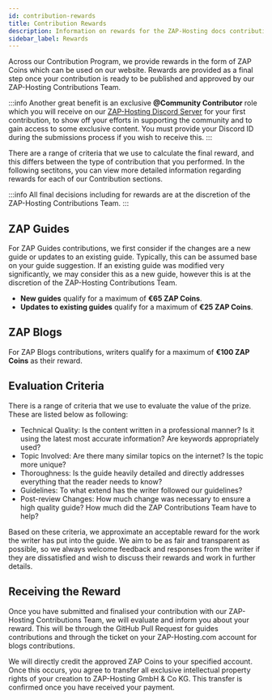 ```yaml
---
id: contribution-rewards
title: Contribution Rewards
description: Information on rewards for the ZAP-Hosting docs contribution program - ZAP-Hosting.com documentation
sidebar_label: Rewards
---
```


Across our Contribution Program, we provide rewards in the form of ZAP Coins which can be used on our website. Rewards are provided as a final step once your contribution is ready to be published and approved by our ZAP-Hosting Contributions Team.

:::info
Another great benefit is an exclusive **@Community Contributor** role which you will receive on our [ZAP-Hosting Discord Server](https://discord.com/invite/zaphosting) for your first contribution, to show off your efforts in supporting the community and to gain access to some exclusive content. You must provide your Discord ID during the submissions process if you wish to receive this.
:::

There are a range of criteria that we use to calculate the final reward, and this differs between the type of contribution that you performed. In the following sectitons, you can view more detailed information regarding rewards for each of our Contribution sections.

:::info
All final decisions including for rewards are at the discretion of the ZAP-Hosting Contributions Team.
:::

## ZAP Guides

For ZAP Guides contributions, we first consider if the changes are a new guide or updates to an existing guide. Typically, this can be assumed base on your guide suggestion. If an existing guide was modified very significantly, we may consider this as a new guide, however this is at the discretion of the ZAP-Hosting Contributions Team.

- **New guides** qualify for a maximum of **€65 ZAP Coins**. 
- **Updates to existing guides** qualify for a maximum of **€25 ZAP Coins**.

## ZAP Blogs

For ZAP Blogs contributions, writers qualify for a maximum of **€100 ZAP Coins** as their reward.

## Evaluation Criteria

There is a range of criteria that we use to evaluate the value of the prize. These are listed below as following:
- Technical Quality: Is the content written in a professional manner? Is it using the latest most accurate information? Are keywords appropriately used?
- Topic Involved: Are there many similar topics on the internet? Is the topic more unique?
- Thoroughness: Is the guide heavily detailed and directly addresses everything that the reader needs to know?
- Guidelines: To what extend has the writer followed our guidelines?
- Post-review Changes: How much change was necessary to ensure a high quality guide? How much did the ZAP Contributions Team have to help?

Based on these criteria, we approximate an acceptable reward for the work the writer has put into the guide. We aim to be as fair and transparent as possible, so we always welcome feedback and responses from the writer if they are dissatisfied and wish to discuss their rewards and work in further details.

## Receiving the Reward

Once you have submitted and finalised your contribution with our ZAP-Hosting Contributions Team, we will evaluate and inform you about your reward. This will be through the GitHub Pull Request for guides contributions and through the ticket on your ZAP-Hosting.com account for blogs contributions.

We will directly credit the approved ZAP Coins to your specified account. Once this occurs, you agree to transfer all exclusive intellectual property rights of your creation to ZAP-Hosting GmbH & Co KG. This transfer is confirmed once you have received your payment.